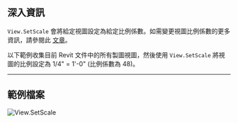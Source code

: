## 深入資訊
`View.SetScale` 會將給定視圖設定為給定比例係數。如需變更視圖比例係數的更多資訊，請參閱此 [文章](https://help.autodesk.com/view/RVTLT/2024/CHT/?guid=GUID-D5DCF485-C943-4F01-93FB-1E6CA88050A7)。

以下範例收集目前 Revit 文件中的所有製圖視圖，然後使用 `View.SetScale` 將視圖的比例設定為 1/4" = 1'-0" (比例係數為 48)。
___
## 範例檔案

![View.SetScale](./Revit.Elements.Views.View.SetScale_img.jpg)

